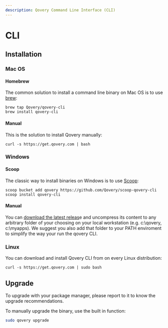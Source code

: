 ```yaml
---
description: Qovery Command Line Interface (CLI)
---
```


# CLI

## Installation

### Mac OS

#### Homebrew

The common solution to install a command line binary on Mac OS is to use [brew](https://brew.sh/):

```text
brew tap Qovery/qovery-cli
brew install qovery-cli
```

#### Manual

This is the solution to install Qovery manually:

```text
curl -s https://get.qovery.com | bash
```

### Windows

#### Scoop

The classic way to install binaries on Windows is to use [Scoop](https://scoop.sh/):

```text
scoop bucket add qovery https://github.com/Qovery/scoop-qovery-cli
scoop install qovery-cli
```

#### Manual

You can [download the latest releas](https://github.com/Qovery/qovery-cli/releases)e and uncompress its content to any arbitrary folder of your choosing on your local workstation (e.g. c:\qovery, c:\myapps). We suggest you also add that folder to your PATH enviroment to simplify the way your run the qovery CLI.

### Linux

You can download and install Qovery CLI from on every Linux distribution:

```text
curl -s https://get.qovery.com | sudo bash
```

## Upgrade

To upgrade with your package manager, please report to it to know the upgrade recommendations.

To manually upgrade the binary, use the built in function:

```bash
sudo qovery upgrade
```





